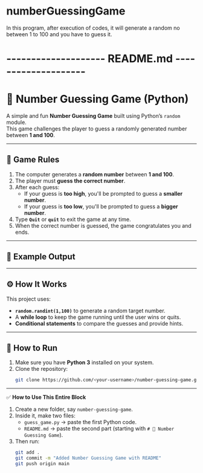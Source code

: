 # numberGuessingGame
In this program, after execution of codes, it will generate a random no between 1 to 100 and you have to guess it.
# -------------------- README.md --------------------

# 🎯 Number Guessing Game (Python)

A simple and fun **Number Guessing Game** built using Python’s `random` module.  
This game challenges the player to guess a randomly generated number between **1 and 100**.  

---

## 🧠 Game Rules

1. The computer generates a **random number** between **1 and 100**.  
2. The player must **guess the correct number**.  
3. After each guess:
   - If your guess is **too high**, you'll be prompted to guess a **smaller number**.  
   - If your guess is **too low**, you'll be prompted to guess a **bigger number**.  
4. Type **`Quit`** or **`quit`** to exit the game at any time.  
5. When the correct number is guessed, the game congratulates you and ends.  

---

## 🧩 Example Output



---

## ⚙️ How It Works

This project uses:
- **`random.randint(1,100)`** to generate a random target number.
- A **while loop** to keep the game running until the user wins or quits.
- **Conditional statements** to compare the guesses and provide hints.

---

## 🚀 How to Run

1. Make sure you have **Python 3** installed on your system.  
2. Clone the repository:
   ```bash
   git clone https://github.com/<your-username>/number-guessing-game.git


---

✅ **How to Use This Entire Block**
1. Create a new folder, say `number-guessing-game`.  
2. Inside it, make two files:  
   - `guess_game.py` → paste the first Python code.  
   - `README.md` → paste the second part (starting with `# 🎯 Number Guessing Game`).  
3. Then run:
   ```bash
   git add .
   git commit -m "Added Number Guessing Game with README"
   git push origin main
